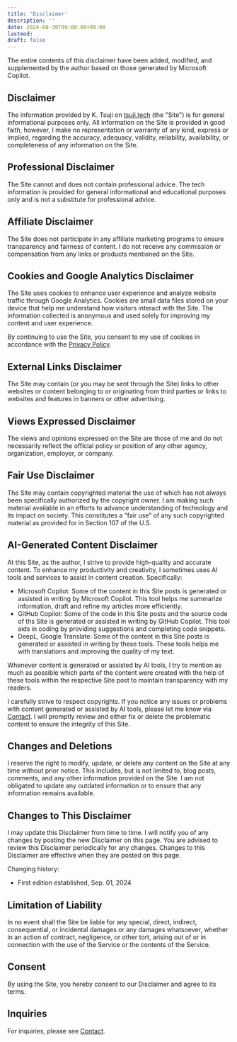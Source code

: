```yaml
---
title: 'Disclaimer'
description: ''
date: 2024-08-30T09:00:00+09:00
lastmod: 
draft: false
---
```


The entire contents of this disclaimer have been added, modified, and supplemented by the author based on those generated by Microsoft Copilot.

## Disclaimer

The information provided by K. Tsuji on [tsuji.tech](https://tsuji.tech) (the "Site") is for general informational purposes only. All information on the Site is provided in good faith, however, I make no representation or warranty of any kind, express or implied, regarding the accuracy, adequacy, validity, reliability, availability, or completeness of any information on the Site.

## Professional Disclaimer

The Site cannot and does not contain professional advice. The tech information is provided for general informational and educational purposes only and is not a substitute for professional advice.

## Affiliate Disclaimer

The Site does not participate in any affiliate marketing programs to ensure transparency and fairness of content. I do not receive any commission or compensation from any links or products mentioned on the Site.

## Cookies and Google Analytics Disclaimer

The Site uses cookies to enhance user experience and analyze website traffic through Google Analytics. Cookies are small data files stored on your device that help me understand how visitors interact with the Site. The information collected is anonymous and used solely for improving my content and user experience.

By continuing to use the Site, you consent to my use of cookies in accordance with the [Privacy Policy](https://tsuji.tech/privacy-policy).

## External Links Disclaimer

The Site may contain (or you may be sent through the Site) links to other websites or content belonging to or originating from third parties or links to websites and features in banners or other advertising.

## Views Expressed Disclaimer

The views and opinions expressed on the Site are those of me and do not necessarily reflect the official policy or position of any other agency, organization, employer, or company.

## Fair Use Disclaimer

The Site may contain copyrighted material the use of which has not always been specifically authorized by the copyright owner. I am making such material available in an efforts to advance understanding of technology and its impact on society. This constitutes a “fair use” of any such copyrighted material as provided for in Section 107 of the U.S.

## AI-Generated Content Disclaimer

At this Site, as the author, I strive to provide high-quality and accurate content. To enhance my productivity and creativity, I sometimes uses AI tools and services to assist in content creation. Specifically:

- Microsoft Copilot: Some of the content in this Site posts is generated or assisted in writing by Microsoft Copilot. This tool helps me summarize information, draft and refine my articles more efficiently.
- GitHub Copilot: Some of the code in this Site posts and the source code of ths Site is generated or assisted in writing by GitHub Copilot. This tool aids in coding by providing suggestions and completing code snippets.
- DeepL, Google Translate: Some of the content in this Site posts is generated or assisted in writing by these tools. These tools helps me with translations and improving the quality of my text.

Whenever content is generated or assisted by AI tools, I try to mention as much as possible which parts of the content were created with the help of these tools within the respective Site post to maintain transparency with my readers.

I carefully strive to respect copyrights. If you notice any issues or problems with content generated or assisted by AI tools, please let me know via [Contact](https://tsuji.tech/contact). I will promptly review and either fix or delete the problematic content to ensure the integrity of this Site.

## Changes and Deletions

I reserve the right to modify, update, or delete any content on the Site at any time without prior notice. This includes, but is not limited to, blog posts, comments, and any other information provided on the Site. I am not obligated to update any outdated information or to ensure that any information remains available.

## Changes to This Disclaimer

I may update this Disclaimer from time to time. I will notify you of any changes by posting the new Disclaimer on this page. You are advised to review this Disclaimer periodically for any changes. Changes to this Disclaimer are effective when they are posted on this page.

Changing history:

- First edition established, Sep. 01, 2024

## Limitation of Liability

In no event shall the Site be liable for any special, direct, indirect, consequential, or incidental damages or any damages whatsoever, whether in an action of contract, negligence, or other tort, arising out of or in connection with the use of the Service or the contents of the Service.

## Consent

By using the Site, you hereby consent to our Disclaimer and agree to its terms.

## Inquiries

For inquiries, please see [Contact](https://tsuji.tech/contact).
